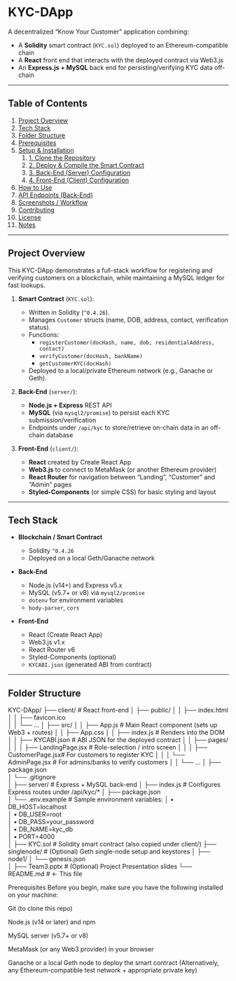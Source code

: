 # KYC-DApp

A decentralized “Know Your Customer” application combining:

- A **Solidity** smart contract (`KYC.sol`) deployed to an Ethereum-compatible chain  
- A **React** front end that interacts with the deployed contract via Web3.js  
- An **Express.js + MySQL** back end for persisting/verifying KYC data off-chain

---

## Table of Contents

1. [Project Overview](#project-overview)  
2. [Tech Stack](#tech-stack)  
3. [Folder Structure](#folder-structure)  
4. [Prerequisites](#prerequisites)  
5. [Setup & Installation](#setup--installation)  
   1. [1. Clone the Repository](#1-clone-the-repository)  
   2. [2. Deploy & Compile the Smart Contract](#2-deploy--compile-the-smart-contract)  
   3. [3. Back-End (Server) Configuration](#3-back-end-server-configuration)  
   4. [4. Front-End (Client) Configuration](#4-front-end-client-configuration)  
6. [How to Use](#how-to-use)  
7. [API Endpoints (Back-End)](#api-endpoints-back-end)  
8. [Screenshots / Workflow](#screenshots--workflow)  
9. [Contributing](#contributing)  
10. [License](#license)  
11. [Notes](#notes)

---

## Project Overview

This KYC-DApp demonstrates a full-stack workflow for registering and verifying customers on a blockchain, while maintaining a MySQL ledger for fast lookups.

1. **Smart Contract** (`KYC.sol`):  
   - Written in Solidity (`^0.4.26`).  
   - Manages `Customer` structs (name, DOB, address, contact, verification status).  
   - Functions:  
     - `registerCustomer(docHash, name, dob, residentialAddress, contact)`  
     - `verifyCustomer(docHash, bankName)`  
     - `getCustomerKYC(docHash)`  
   - Deployed to a local/private Ethereum network (e.g., Ganache or Geth).

2. **Back-End** (`server/`):  
   - **Node.js + Express** REST API  
   - **MySQL** (via `mysql2/promise`) to persist each KYC submission/verification  
   - Endpoints under `/api/kyc` to store/retrieve on-chain data in an off-chain database  

3. **Front-End** (`client/`):  
   - **React** created by Create React App  
   - **Web3.js** to connect to MetaMask (or another Ethereum provider)  
   - **React Router** for navigation between “Landing”, “Customer” and “Admin” pages  
   - **Styled-Components** (or simple CSS) for basic styling and layout  

---

## Tech Stack

- **Blockchain / Smart Contract**  
  - Solidity `^0.4.26`  
  - Deployed on a local Geth/Ganache network  

- **Back-End**  
  - Node.js (v14+) and Express v5.x  
  - MySQL (v5.7+ or v8) via `mysql2/promise`  
  - `dotenv` for environment variables  
  - `body-parser`, `cors`  

- **Front-End**  
  - React (Create React App)  
  - Web3.js v1.x  
  - React Router v6  
  - Styled-Components (optional)  
  - `KYCABI.json` (generated ABI from contract)

---

## Folder Structure
KYC-DApp/
├── client/                     # React front-end
│   ├── public/
│   │   ├── index.html          
│   │   ├── favicon.ico         
│   │   └── ...
│   ├── src/
│   │   ├── App.js              # Main React component (sets up Web3 + routes)
│   │   ├── App.css
│   │   ├── index.js            # Renders <App /> into the DOM
│   │   ├── KYCABI.json         # ABI JSON for the deployed contract
│   │   ├── pages/
│   │   │   ├── LandingPage.jsx # Role-selection / intro screen
│   │   │   ├── CustomerPage.jsx# For customers to register KYC
│   │   │   └── AdminPage.jsx   # For admins/banks to verify customers
│   │   └── …
│   ├── package.json            
│   └── .gitignore              
│
├── server/                     # Express + MySQL back-end
│   ├── index.js                # Configures Express routes under /api/kyc/*
│   ├── package.json            
│   └── .env.example            # Sample environment variables:
│       • DB_HOST=localhost      
│       • DB_USER=root           
│       • DB_PASS=your_password  
│       • DB_NAME=kyc_db         
│       • PORT=4000              
│
├── KYC.sol                     # Solidity smart contract (also copied under client/)
├── singlenode/                 # (Optional) Geth single-node setup and keystores
│   ├── node1/
│   └── genesis.json            
│
├── Team3.pptx                  # (Optional) Project Presentation slides
└── README.md                   # ← This file


Prerequisites
Before you begin, make sure you have the following installed on your machine:

Git (to clone this repo)

Node.js (v14 or later) and npm

MySQL server (v5.7+ or v8)

MetaMask (or any Web3 provider) in your browser

Ganache or a local Geth node to deploy the smart contract
(Alternatively, any Ethereum-compatible test network + appropriate private key)
